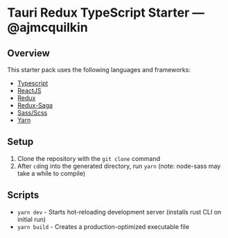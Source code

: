 # Tauri Redux TypeScript Starter — @ajmcquilkin

## Overview

This starter pack uses the following languages and frameworks:

- [Typescript](https://www.typescriptlang.org/)
- [ReactJS](https://reactjs.org/)
- [Redux](https://redux.js.org/)
- [Redux-Saga](https://redux-saga.js.org/)
- [Sass/Scss](https://sass-lang.com/)
- [Yarn](https://yarnpkg.com/)

## Setup

1. Clone the repository with the `git clone` command
2. After `cd`ing into the generated directory, run `yarn` (note: node-sass may take a while to compile)

## Scripts

- `yarn dev` - Starts hot-reloading development server (installs rust CLI on initial run)
- `yarn build` - Creates a production-optimized executable file

